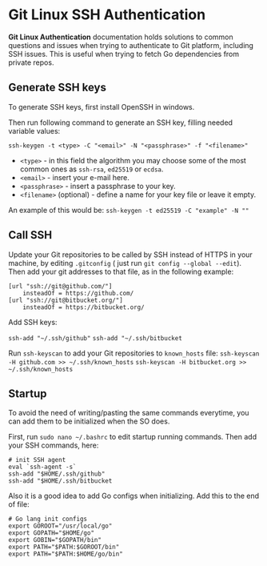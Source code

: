 # Git Linux SSH Authentication

**Git Linux Authentication** documentation holds solutions to common questions and issues when trying to authenticate
to Git platform, including SSH issues. This is useful when trying to fetch Go dependencies from private repos.

## Generate SSH keys
To generate SSH keys, first install OpenSSH in windows.

Then run following command to generate an SSH key, filling needed variable values:

``ssh-keygen -t <type> -C "<email>" -N "<passphrase>" -f "<filename>"``

- ``<type>`` - in this field the algorithm you may choose some of the most common ones as ``ssh-rsa``, ``ed25519`` or
``ecdsa``.
- ``<email>`` - insert your e-mail here.
- ``<passphrase>`` - insert a passphrase to your key.
- ``<filename>`` (optional) - define a name for your key file or leave it empty.

An example of this would be:
``ssh-keygen -t ed25519 -C "example" -N ""``

## Call SSH
Update your Git repositories to be called by SSH instead of HTTPS in your machine, by editing ``.gitconfig`` ( just run
``git config --global --edit``). Then add your git addresses to that file, as in the following example:

```
[url "ssh://git@github.com/"]
    insteadOf = https://github.com/
[url "ssh://git@bitbucket.org/"]
    insteadOf = https://bitbucket.org/
```

Add SSH keys:

``ssh-add "~/.ssh/github"``
``ssh-add "~/.ssh/bitbucket``

Run ``ssh-keyscan`` to add your Git repositories to ``known_hosts`` file:
``ssh-keyscan -H github.com >> ~/.ssh/known_hosts``
``ssh-keyscan -H bitbucket.org >> ~/.ssh/known_hosts``

## Startup
To avoid the need of writing/pasting the same commands everytime, you can add them to be initialized when the SO does.

First, run ``sudo nano ~/.bashrc`` to edit startup running commands. Then add your SSH commands, here:

```
# init SSH agent
eval `ssh-agent -s`
ssh-add "$HOME/.ssh/github"
ssh-add "$HOME/.ssh/bitbucket
```

Also it is a good idea to add Go configs when initializing. Add this to the end of file:

```
# Go lang init configs
export GOROOT="/usr/local/go"
export GOPATH="$HOME/go"
export GOBIN="$GOPATH/bin"
export PATH="$PATH:$GOROOT/bin"
export PATH="$PATH:$HOME/go/bin"
```

